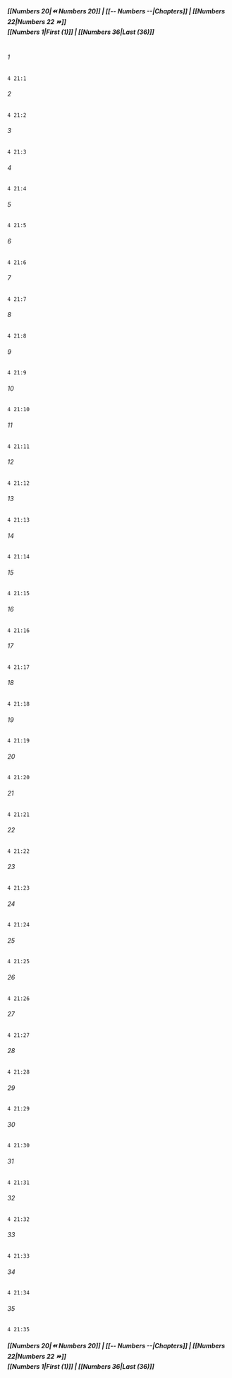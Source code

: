 
##### **[[Numbers 20|⏪ Numbers 20]] | [[-- Numbers --|Chapters]] | [[Numbers 22|Numbers 22 ⏩]]**<br>**[[Numbers 1|First (1)]] | [[Numbers 36|Last (36)]]**<br><br>

###### 1
``` verse
4 21:1
```
###### 2
``` verse
4 21:2
```
###### 3
``` verse
4 21:3
```
###### 4
``` verse
4 21:4
```
###### 5
``` verse
4 21:5
```
###### 6
``` verse
4 21:6
```
###### 7
``` verse
4 21:7
```
###### 8
``` verse
4 21:8
```
###### 9
``` verse
4 21:9
```
###### 10
``` verse
4 21:10
```
###### 11
``` verse
4 21:11
```
###### 12
``` verse
4 21:12
```
###### 13
``` verse
4 21:13
```
###### 14
``` verse
4 21:14
```
###### 15
``` verse
4 21:15
```
###### 16
``` verse
4 21:16
```
###### 17
``` verse
4 21:17
```
###### 18
``` verse
4 21:18
```
###### 19
``` verse
4 21:19
```
###### 20
``` verse
4 21:20
```
###### 21
``` verse
4 21:21
```
###### 22
``` verse
4 21:22
```
###### 23
``` verse
4 21:23
```
###### 24
``` verse
4 21:24
```
###### 25
``` verse
4 21:25
```
###### 26
``` verse
4 21:26
```
###### 27
``` verse
4 21:27
```
###### 28
``` verse
4 21:28
```
###### 29
``` verse
4 21:29
```
###### 30
``` verse
4 21:30
```
###### 31
``` verse
4 21:31
```
###### 32
``` verse
4 21:32
```
###### 33
``` verse
4 21:33
```
###### 34
``` verse
4 21:34
```
###### 35
``` verse
4 21:35
```

##### **[[Numbers 20|⏪ Numbers 20]] | [[-- Numbers --|Chapters]] | [[Numbers 22|Numbers 22 ⏩]]**<br>**[[Numbers 1|First (1)]] | [[Numbers 36|Last (36)]]**
